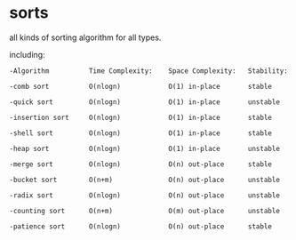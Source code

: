 # sorts
 all kinds of sorting algorithm for all types.

 including:  

 	-Algorithm          Time Complexity:    Space Complexity:   Stability:
 
	-comb sort          O(nlogn)            O(1) in-place       stable

 	-quick sort         O(nlogn)            O(1) in-place       unstable
 	
 	-insertion sort     O(nlogn)            O(1) in-place       stable
 	
 	-shell sort         O(nlogn)            O(1) in-place       stable
 	
 	-heap sort          O(nlogn)            O(1) in-place       unstable
 	
	-merge sort         O(nlogn)            O(n) out-place      stable

 	-bucket sort        O(n+m)              O(n) out-place      unstable
 	
 	-radix sort         O(nlogn)            O(n) out-place      unstable
 	
 	-counting sort      O(n+m)              O(m) out-place      unstable

	-patience sort      O(nlogn)            O(n) out-place      stable